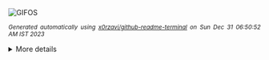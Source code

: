 <div align="justify">
<picture>
    <source media="(prefers-color-scheme: dark)" srcset="https://i.ibb.co/MP4rDXd/output-gif.gif">
    <source media="(prefers-color-scheme: light)" srcset="https://i.ibb.co/MP4rDXd/output-gif.gif">
    <img alt="GIFOS" src="https://i.ibb.co/MP4rDXd/output-gif.gif">
</picture>

<sub><i>Generated automatically using [x0rzavi/github-readme-terminal](https://github.com/x0rzavi/github-readme-terminal) on Sun Dec 31 06:50:52 AM IST 2023</i></sub>

<details>
<summary>More details</summary>

</details>
</div>

<!-- Image deletion URL: https://ibb.co/6DxzRdQ/a855df0d53f38e210b8cb59852e37676 -->